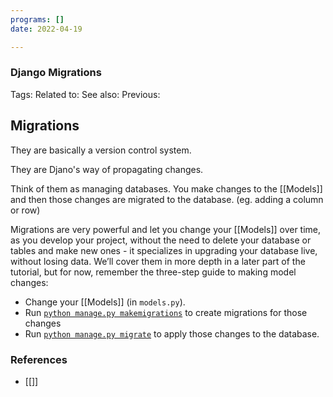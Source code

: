 ```yaml
---
programs: []
date: 2022-04-19

---
```

### Django Migrations
Tags: 
Related to: 
See also: 
Previous:

## Migrations

They are basically a version control system.

They are Djano's way of propagating changes. 

Think of them as managing databases. You make changes to the [[Models]] and then those changes are migrated to the database. (eg. adding a column or row)

Migrations are very powerful and let you change your [[Models]] over time, as you develop your project, without the need to delete your database or tables and make new ones - it specializes in upgrading your database live, without losing data. We’ll cover them in more depth in a later part of the tutorial, but for now, remember the three-step guide to making model changes:

-   Change your [[Models]] (in `models.py`).
-   Run [`python manage.py makemigrations`](https://docs.djangoproject.com/en/4.0/ref/django-admin/#django-admin-makemigrations) to create migrations for those changes
-   Run [`python manage.py migrate`](https://docs.djangoproject.com/en/4.0/ref/django-admin/#django-admin-migrate) to apply those changes to the database.
### References
- [[]]